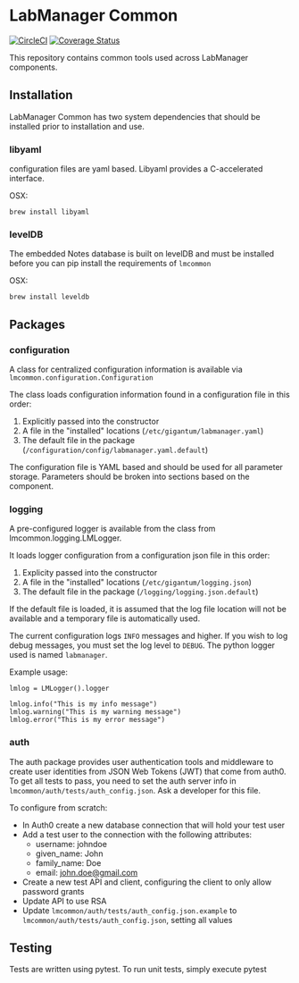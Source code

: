 # LabManager Common

[![CircleCI](https://circleci.com/gh/gigantum/labmanager-common.svg?style=svg&circle-token=3cb82b88ad0817673298c4c16b57fa7ace78cd45)](https://circleci.com/gh/gigantum/labmanager-common)
[![Coverage Status](https://coveralls.io/repos/github/gigantum/labmanager-common/badge.svg?branch=integration&t=X8AMcV)](https://coveralls.io/github/gigantum/labmanager-common?branch=master)

This repository contains common tools used across LabManager components.

## Installation

LabManager Common has two system dependencies that should be installed prior to installation and use.

### libyaml

configuration files are yaml based. Libyaml provides a C-accelerated interface.

OSX:

```
brew install libyaml
```

### levelDB
The embedded Notes database is built on levelDB and must be installed before you can pip install
the requirements of `lmcommon`

OSX:

```
brew install leveldb
```


## Packages

### configuration

A class for centralized configuration information is available via `lmcommon.configuration.Configuration`

The class loads configuration information found in a configuration file in this order:
    
1. Explicitly passed into the constructor
2. A file in the "installed" locations (`/etc/gigantum/labmanager.yaml`)
3. The default file in the package (`/configuration/config/labmanager.yaml.default`)

The configuration file is YAML based and should be used for all parameter storage. Parameters should be broken into 
sections based on the component.

### logging

A pre-configured logger is available from the class from lmcommon.logging.LMLogger. 

It loads logger configuration from a configuration json file in this order:

1. Explicity passed into the constructor
2. A file in the "installed" locations (`/etc/gigantum/logging.json`)
3. The default file in the package (`/logging/logging.json.default`)

If the default file is loaded, it is assumed that the log file location will not be available and a temporary file is 
automatically used.

The current configuration logs `INFO` messages and higher. If you wish to log debug messages, you must set the log level
to `DEBUG`. The python logger used is named `labmanager`.

Example usage:

```
lmlog = LMLogger().logger

lmlog.info("This is my info message")
lmlog.warning("This is my warning message")
lmlog.error("This is my error message")
```

### auth

The auth package provides user authentication tools and middleware to create user identities from JSON Web Tokens (JWT)
that come from auth0. To get all tests to pass, you need to set the auth server info in `lmcommon/auth/tests/auth_config.json`.
Ask a developer for this file.

To configure from scratch:

- In Auth0 create a new database connection that will hold your test user
- Add a test user to the connection with the following attributes:
    - username: johndoe
    - given_name: John
    - family_name: Doe
    - email: john.doe@gmail.com
- Create a new test API and client, configuring the client to only allow password grants
- Update API to use RSA
- Update `lmcommon/auth/tests/auth_config.json.example` to `lmcommon/auth/tests/auth_config.json`, setting all values



## Testing

Tests are written using pytest. To run unit tests, simply execute pytest